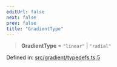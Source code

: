 ```yaml
---
editUrl: false
next: false
prev: false
title: "GradientType"
---
```


> **GradientType** = `"linear"` \| `"radial"`

Defined in: [src/gradient/typedefs.ts:5](https://github.com/fabricjs/fabric.js/blob/e114448a1bce9b68a3e1bba337bc0c83a35c1aa5/src/gradient/typedefs.ts#L5)
